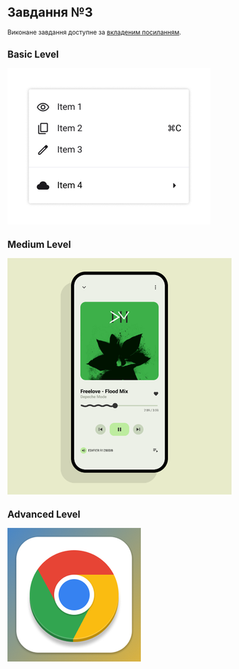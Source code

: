 # Завдання №3

Виконане завдання доступне за [вкладеним посиланням](https://www.figma.com/design/p163Hxd1Dn2TgwxP5b3eDz/Assignments?node-id=2-5&t=PIYQaA52j2h3TS0B-1).

## Basic Level

![Basic Level](images/basic.png)

## Medium Level

![Medium Level](images/medium.png)

## Advanced Level

![Advanced Level](images/advanced.png)
